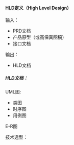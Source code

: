 #### HLD定义（High Level Design）

输入：

* PRD文档
* 产品原型（或高保真图稿）
* 接口文档

输出：

* HLD文档


##### HLD文档：



UML图:

* 类图
* 时序图
* 用例图 

E-R图

技术选型：

